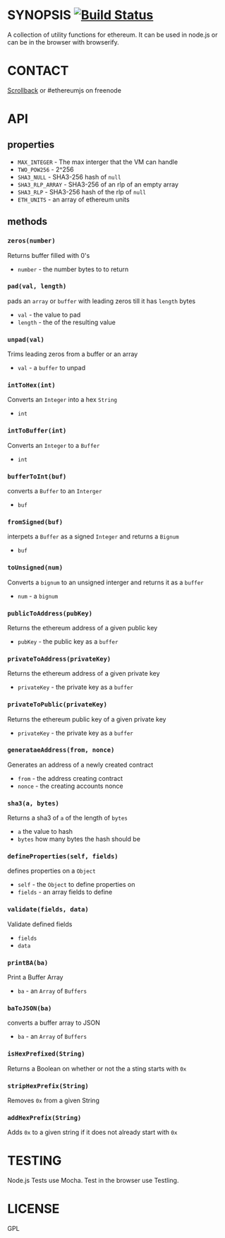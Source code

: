 # SYNOPSIS [![Build Status](https://travis-ci.org/ethereum/ethereumjs-util.svg)](https://travis-ci.org/ethereum/ethereumjs-util)
A collection of utility functions for ethereum. It can be used in node.js or can be in the browser with browserify.

# CONTACT
 [Scrollback](https://scrollback.io/ethereumjs/all/all-messages) or #ethereumjs on freenode

# API
## properties
 - `MAX_INTEGER`  - The max interger that the VM can handle
 -  `TWO_POW256` - 2^256
 -  `SHA3_NULL` - SHA3-256 hash of `null`
 -  `SHA3_RLP_ARRAY` - SHA3-256 of an rlp of an empty array
 -  `SHA3_RLP` - SHA3-256 hash of the rlp of `null`
 -  `ETH_UNITS` - an array of ethereum units

## methods 
### `zeros(number)`
Returns buffer filled with 0's
- `number` - the number bytes to to return

### `pad(val, length)`
pads an `array` or `buffer` with leading zeros till it has `length` bytes
- `val`  - the value to pad
- `length` - the of the resulting value

### `unpad(val)`
Trims leading zeros from a buffer or an array
- `val` - a `buffer` to unpad

### `intToHex(int)`
Converts an `Integer` into a hex `String`
- `int`

### `intToBuffer(int)`
Converts an `Integer` to a `Buffer`
- `int`

### `bufferToInt(buf)`
converts a `Buffer` to an `Interger`
- `buf`

### `fromSigned(buf)`
interpets a `Buffer` as a signed `Integer` and returns a `Bignum`
- `buf`

### `toUnsigned(num)`
Converts a `bignum` to an unsigned interger and returns it as a `buffer`
- `num` - a `bignum`

### `publicToAddress(pubKey)`
Returns the ethereum address of a given public key
- `pubKey` - the public key as a `buffer`

### `privateToAddress(privateKey)`
Returns the ethereum address of a given private key
- `privateKey` - the private key as a `buffer`

### `privateToPublic(privateKey)`
Returns the ethereum public key of a given private key
- `privateKey` - the private key as a `buffer`

### `generataeAddress(from, nonce)` 
Generates an address of a newly created contract
- `from` - the address creating contract
- `nonce` - the creating accounts nonce

### `sha3(a, bytes)`  
Returns a sha3 of `a` of the length of `bytes`
- `a` the value to hash
- `bytes` how many bytes the hash should be

### `defineProperties(self, fields)`
defines properties on a `Object`
- `self` - the `Object` to define properties on
- `fields` - an array fields to define

### `validate(fields, data)`
Validate defined fields
- `fields`
- `data`

### `printBA(ba)`
Print a Buffer Array
- `ba` - an `Array` of `Buffers`

### `baToJSON(ba)`
converts a buffer array to JSON
- `ba` - an `Array` of `Buffers`

### `isHexPrefixed(String)`
Returns a Boolean on whether or not the a sting starts with `0x`

### `stripHexPrefix(String)`
Removes `0x` from a given String

### `addHexPrefix(String)`
Adds `0x` to a given string if it does not already start with `0x`

# TESTING
Node.js Tests use Mocha. Test in the browser use Testling.

# LICENSE
GPL

